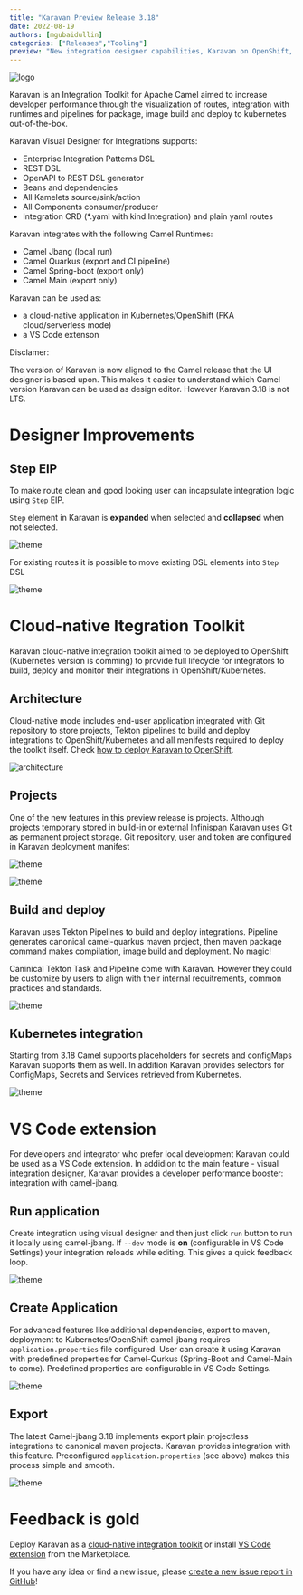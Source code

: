 ```yaml
---
title: "Karavan Preview Release 3.18"
date: 2022-08-19
authors: [mgubaidullin]
categories: ["Releases","Tooling"]
preview: "New integration designer capabilities, Karavan on OpenShift, Tekton Pipelines and much more"
---
```


![logo](toolkit.png)

Karavan is an Integration Toolkit for Apache Camel aimed to increase developer performance through the visualization of routes, integration with runtimes and pipelines for package, image build and deploy to kubernetes out-of-the-box.

Karavan Visual Designer for Integrations supports:

- Enterprise Integration Patterns DSL
- REST DSL
- OpenAPI to REST DSL generator
- Beans and dependencies
- All Kamelets source/sink/action
- All Components consumer/producer
- Integration CRD (*.yaml with kind:Integration) and plain yaml routes

Karavan integrates with the following Camel Runtimes:

- Camel Jbang (local run)
- Camel Quarkus (export and CI pipeline)
- Camel Spring-boot (export only)
- Camel Main (export only)

Karavan can be used as: 

 - a cloud-native application in Kubernetes/OpenShift (FKA cloud/serverless mode)
 - a VS Code extenson

Disclamer:

The version of Karavan is now aligned to the Camel release that the UI designer is based upon. This makes it easier to understand which Camel version Karavan can be used as design editor. However Karavan 3.18 is not LTS.

# Designer Improvements

## Step EIP

To make route clean and good looking user can incapsulate integration logic using `Step` EIP.

`Step` element in Karavan is **expanded** when selected and **collapsed** when not selected.

![theme](./karavan-step-eip.gif)

For existing routes it is possible to move existing DSL elements into `Step` DSL

![theme](./karavan-add-to-step.gif)

# Cloud-native Itegration Toolkit

Karavan cloud-native integration toolkit aimed to be deployed to OpenShift (Kubernetes version is comming) to provide full lifecycle for integrators to build, deploy and monitor their integrations in OpenShift/Kubernetes.

## Architecture

Cloud-native mode includes end-user application integrated with Git repository to store projects, Tekton pipelines to build and deploy integrations to OpenShift/Kubernetes and all menifests required to deploy the toolkit itself. Check [how to deploy Karavan to OpenShift](https://github.com/apache/camel-karavan/tree/main/karavan-builder).

![architecture](./karavan-cloud-native.png)

## Projects

One of the new features in this preview release is projects. Although projects temporary stored in build-in or external [Infinispan](https://infinispan.org/) Karavan uses Git as permanent project storage. Git repository, user and token are configured in Karavan deployment manifest

![theme](./karavan-projects.png)

![theme](./github-projects.png)

## Build and deploy
Karavan uses Tekton Pipelines to build and deploy integrations. Pipeline generates canonical camel-quarkus maven project, then maven package command makes compilation, image build and deployment. No magic!

Caninical Tekton Task and Pipeline come with Karavan. However they could be customize by users to align with their internal requitrements, common practices and standards.

![theme](./karavan-deploy.gif)

## Kubernetes integration

Starting from 3.18 Camel supports placeholders for secrets and configMaps
Karavan supports them as well. In addition Karavan provides selectors for ConfigMaps, Secrets and Services retrieved from Kubernetes.

![theme](./karavan-kube-resourses.gif)

# VS Code extension 

For developers and integrator who prefer local development Karavan could be used as a VS Code extension.
In addidion to the main feature - visual integration designer, Karavan provides a developer performance booster: integration with camel-jbang.

## Run application

Create integration using visual designer and then just click `run` button to run it locally using camel-jbang.
If `--dev` mode is **on** (configurable in VS Code Settings) your integration reloads while editing.
This gives a quick feedback loop.

![theme](./karavan-run.gif)

## Create Application

For advanced features like additional dependencies, export to maven, deployment to Kubernetes/OpenShift camel-jbang requires `application.properties` file configured. User can create it using Karavan with predefined properties for Camel-Qurkus (Spring-Boot and Camel-Main to come). Predefined properties are configurable in VS Code Settings.

![theme](./karavan-vscode-package.gif)

## Export

The latest Camel-jbang 3.18 implements export plain projectless integrations to canonical maven projects.
Karavan provides integration with this feature. Preconfigured `application.properties` (see above) makes this process simple and smooth.

![theme](./karavan-vscode-export.gif)




# Feedback is gold

Deploy Karavan as a [cloud-native integration toolkit](https://github.com/apache/camel-karavan/tree/main/karavan-builder) or install [VS Code extension](https://marketplace.visualstudio.com/items?itemName=camel-karavan.karavan) from the Marketplace.

If you have any idea or find a new issue, please [create a new issue report in GitHub](https://github.com/apache/camel-karavan/issues)!
